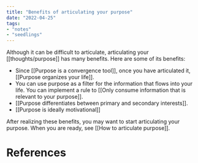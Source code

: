 ```yaml
---
title: "Benefits of articulating your purpose"
date: "2022-04-25"
tags:
- "notes"
- "seedlings"
---
```


Although it can be difficult to articulate, articulating your [[thoughts/purpose]] has many benefits. Here are some of its benefits:
- Since [[Purpose is a convergence tool]], once you have articulated it, [[Purpose organizes your life]].
- You can use purpose as a filter for the information that flows into your life. You can implement a rule to [[Only consume information that is relevant to your purpose]].
- [[Purpose differentiates between primary and secondary interests]].
- [[Purpose is ideally motivational]]

After realizing these benefits, you may want to start articulating your purpose. When you are ready, see [[How to articulate purpose]].

# References
